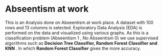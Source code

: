 # Abseentism at work 
This is an Analysis done on Abseentism at work place. A dataset with 100 rows and 13 columns is selected. Exploratory Data Analysis (EDA) is performed on the data and visualized using various graphs. As this is a classification problem (Abseentism 1 , No Abseentism 0) we use supervised algorithms such as <b> Decision Tree Classifier, Random Forest Classifier and KNN </b>. In which <b>Random Forest Classifier</b> gives the more accuracy.
